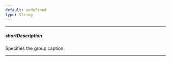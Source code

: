 ```yaml
---
default: undefined
type: String
---
```

---
##### shortDescription
Specifies the group caption.

---
